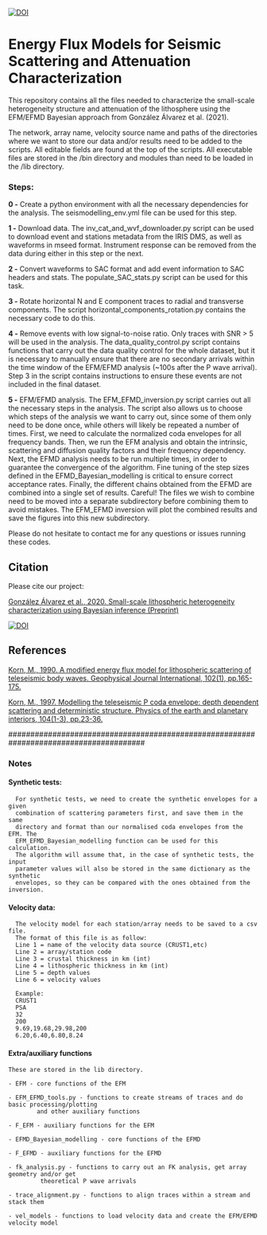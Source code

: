 [![DOI](https://zenodo.org/badge/330757440.svg)](https://zenodo.org/badge/latestdoi/330757440)


# **Energy Flux Models for Seismic Scattering and Attenuation Characterization**

This repository contains all the files needed to characterize the small-scale heterogeneity
structure and attenuation of the lithosphere using the EFM/EFMD Bayesian approach from
González Álvarez et al. (2021). 

The network, array name, velocity source name and paths of the directories where we want
to store our data and/or results need to be added to the scripts. All editable fields are
found at the top of the scripts. All executable files are stored in the /bin directory and 
modules than need to be loaded in the /lib directory.
    
### **Steps:**

**0 -** Create a python environment with all the necessary dependencies for the analysis. The
    seismodelling_env.yml file can be used for this step.

**1 -** Download data. The inv_cat_and_wvf_downloader.py script can be used to download event
    and stations metadata from the IRIS DMS, as well as waveforms in mseed format. Instrument 
    response can be removed from the data during either in this step or the next.
    
**2 -** Convert waveforms to SAC format and add event information to SAC headers and stats.
    The populate_SAC_stats.py script can be used for this task.

**3 -** Rotate horizontal N and E component traces to radial and transverse components. The
    script horizontal_components_rotation.py contains the necessary code to do this.

**4 -** Remove events with low signal-to-noise ratio. Only traces with SNR > 5 will be used
    in the analysis. The data_quality_control.py script contains functions that carry
    out the data quality control for the whole dataset, but it is necessary to manually
    ensure that there are no secondary arrivals within the time window of the EFM/EFMD
    analysis (~100s after the P wave arrival). Step 3 in the script contains instructions to
    ensure these events are not included in the final dataset.
    
**5 -** EFM/EFMD analysis. The EFM_EFMD_inversion.py script carries out all the necessary 
    steps in the analysis. The script also allows us to choose which steps of the 
    analysis we want to carry out, since some of them only need to be done once, while 
    others will likely be repeated a number of times. 
    First, we need to calculate the normalized coda envelopes for all frequency bands. 
    Then, we run the EFM analysis and obtain the intrinsic, scattering and diffusion 
    quality factors and their frequency dependency. Next, the EFMD analysis needs to be 
    run multiple times, in order to guarantee the convergence of the algorithm. Fine 
    tuning of the step sizes defined in the EFMD_Bayesian_modelling is critical to 
    ensure correct acceptance rates. Finally, the different chains obtained from the 
    EFMD are combined into a single set of results. Careful! The files we wish to 
    combine need to be moved into a separate subdirectory before combining them to 
    avoid mistakes. The EFM_EFMD inversion will plot the combined results and save 
    the figures into this new subdirectory.
    
Please do not hesitate to contact me for any questions or issues running these codes.


## **Citation**

Please cite our project:

[González Álvarez et al., 2020. Small-scale lithospheric heterogeneity characterization using Bayesian inference (Preprint)](https://doi.org/10.31223/X5S89Q)

[![DOI](https://zenodo.org/badge/330757440.svg)](https://zenodo.org/badge/latestdoi/330757440)



## **References**

[Korn, M., 1990. A modified energy flux model for lithospheric scattering of teleseismic body waves. Geophysical Journal International, 102(1), pp.165-175.](10.1111/j.1365-246X.1990.tb00538.x)

[Korn, M., 1997. Modelling the teleseismic P coda envelope: depth dependent scattering and deterministic structure. Physics of the earth and planetary interiors, 104(1-3), pp.23-36.](10.1016/S0031-9201(97)00044-7)



#######################################################################################

### **Notes**


#### **Synthetic tests:**

      For synthetic tests, we need to create the synthetic envelopes for a given
      combination of scattering parameters first, and save them in the same 
      directory and format than our normalised coda envelopes from the EFM. The 
      EFM_EFMD_Bayesian_modelling function can be used for this calculation.
      The algorithm will assume that, in the case of synthetic tests, the input
      parameter values will also be stored in the same dictionary as the synthetic
      envelopes, so they can be compared with the ones obtained from the inversion.

#### **Velocity data:**

      The velocity model for each station/array needs to be saved to a csv file.
      The format of this file is as follow:
      Line 1 = name of the velocity data source (CRUST1,etc)
      Line 2 = array/station code
      Line 3 = crustal thickness in km (int)
      Line 4 = lithospheric thickness in km (int)
      Line 5 = depth values
      Line 6 = velocity values
      
      Example:
	  CRUST1
	  PSA
	  32
	  200
	  9.69,19.68,29.98,200
	  6.20,6.40,6.80,8.24

#### **Extra/auxiliary functions**

    These are stored in the lib directory.
   
    - EFM - core functions of the EFM

    - EFM_EFMD_tools.py - functions to create streams of traces and do basic processing/plotting
			and other auxiliary functions
			
    - F_EFM - auxiliary functions for the EFM

    - EFMD_Bayesian_modelling - core functions of the EFMD

    - F_EFMD - auxiliary functions for the EFMD

    - fk_analysis.py - functions to carry out an FK analysis, get array geometry and/or get 
		     theoretical P wave arrivals
		     
    - trace_alignment.py - functions to align traces within a stream and stack them

    - vel_models - functions to load velocity data and create the EFM/EFMD velocity model
   




      
